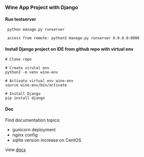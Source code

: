 ### Wine App Project with Django

#### Run testserver

     python manage.py runserver

     access from remote: python3 manage.py runserver 0.0.0.0:8000
    
#### Install Django project on IDE from github repo with virtual env
    # Clone repo

    # Create virutal env
    python3 -m venv wine-env
       
    # Activate virtual env wine-env
    source wine-env/bin/activate
        
    # Install Django
    pip install django
     
#### Doc
Find documentation topics:
- gunicorn deployment
- nginx config
- sqlite version increase on CentOS

view
[docs](doc)

